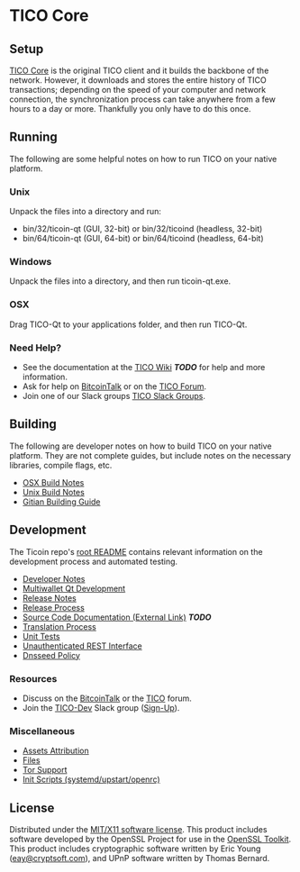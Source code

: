 TICO Core
=====================

Setup
---------------------
[TICO Core](http://ticoin.org/wallet) is the original TICO client and it builds the backbone of the network. However, it downloads and stores the entire history of TICO transactions; depending on the speed of your computer and network connection, the synchronization process can take anywhere from a few hours to a day or more. Thankfully you only have to do this once.

Running
---------------------
The following are some helpful notes on how to run TICO on your native platform.

### Unix

Unpack the files into a directory and run:

- bin/32/ticoin-qt (GUI, 32-bit) or bin/32/ticoind (headless, 32-bit)
- bin/64/ticoin-qt (GUI, 64-bit) or bin/64/ticoind (headless, 64-bit)

### Windows

Unpack the files into a directory, and then run ticoin-qt.exe.

### OSX

Drag TICO-Qt to your applications folder, and then run TICO-Qt.

### Need Help?

* See the documentation at the [TICO Wiki](https://en.bitcoin.it/wiki/Main_Page) ***TODO***
for help and more information.
* Ask for help on [BitcoinTalk](https://bitcointalk.org/index.php?topic=1262920.0) or on the [TICO Forum](http://forum.ticoin.org/).
* Join one of our Slack groups [TICO Slack Groups](https://ticoin.org/slack-logins/).

Building
---------------------
The following are developer notes on how to build TICO on your native platform. They are not complete guides, but include notes on the necessary libraries, compile flags, etc.

- [OSX Build Notes](build-osx.md)
- [Unix Build Notes](build-unix.md)
- [Gitian Building Guide](gitian-building.md)

Development
---------------------
The Ticoin repo's [root README](https://github.com/TICO-Project/TICO/blob/master/README.md) contains relevant information on the development process and automated testing.

- [Developer Notes](developer-notes.md)
- [Multiwallet Qt Development](multiwallet-qt.md)
- [Release Notes](release-notes.md)
- [Release Process](release-process.md)
- [Source Code Documentation (External Link)](https://dev.visucore.com/bitcoin/doxygen/) ***TODO***
- [Translation Process](translation_process.md)
- [Unit Tests](unit-tests.md)
- [Unauthenticated REST Interface](REST-interface.md)
- [Dnsseed Policy](dnsseed-policy.md)

### Resources

* Discuss on the [BitcoinTalk](https://bitcointalk.org/index.php?topic=1262920.0) or the [TICO](http://forum.ticoin.org/) forum.
* Join the [TICO-Dev](https://ticoin-dev.slack.com/) Slack group ([Sign-Up](https://ticoin-dev.herokuapp.com/)).

### Miscellaneous
- [Assets Attribution](assets-attribution.md)
- [Files](files.md)
- [Tor Support](tor.md)
- [Init Scripts (systemd/upstart/openrc)](init.md)

License
---------------------
Distributed under the [MIT/X11 software license](http://www.opensource.org/licenses/mit-license.php).
This product includes software developed by the OpenSSL Project for use in the [OpenSSL Toolkit](https://www.openssl.org/). This product includes
cryptographic software written by Eric Young ([eay@cryptsoft.com](mailto:eay@cryptsoft.com)), and UPnP software written by Thomas Bernard.

